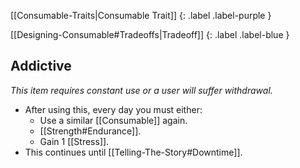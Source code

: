 
[[Consumable-Traits|Consumable Trait]]
{: .label .label-purple }

[[Designing-Consumable#Tradeoffs|Tradeoff]]
{: .label .label-blue }

## Addictive
*This item requires constant use or a user will suffer withdrawal.*
* After using this, every day you must either:
	* Use a similar [[Consumable]] again.
	* [[Strength#Endurance]].
	* Gain 1 [[Stress]].
* This continues until [[Telling-The-Story#Downtime]].

